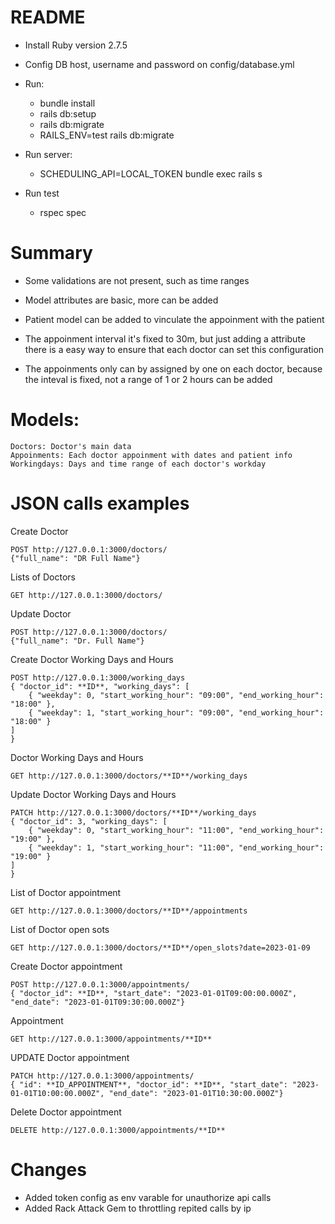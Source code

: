 # README



* Install Ruby version 2.7.5

* Config DB host, username and password on config/database.yml

* Run:
	- bundle install
	- rails db:setup
	- rails db:migrate
	- RAILS_ENV=test rails db:migrate

* Run server:
	- SCHEDULING_API=LOCAL_TOKEN bundle exec rails s


 * Run test
 	- rspec spec



# Summary

 * Some validations are not present, such as time ranges
 
 * Model attributes are basic, more can be added

 * Patient model can be added to vinculate the appoinment with the patient

 * The appoinment interval it's fixed to 30m, but just adding a attribute there is a easy way to ensure that each doctor can set this configuration

 * The appoinments only can by assigned by one on each doctor, because the inteval is fixed, not a range of 1 or 2 hours can be added



# Models:
 	Doctors: Doctor's main data
 	Appoinments: Each doctor appoinment with dates and patient info
 	Workingdays: Days and time range of each doctor's workday 





# JSON calls examples

Create Doctor
```
POST http://127.0.0.1:3000/doctors/
{"full_name": "DR Full Name"}
```

Lists of Doctors
```
GET http://127.0.0.1:3000/doctors/
```

Update Doctor
```
POST http://127.0.0.1:3000/doctors/
{"full_name": "Dr. Full Name"}
```



Create Doctor Working Days and Hours 
```
POST http://127.0.0.1:3000/working_days
{ "doctor_id": **ID**, "working_days": [
	{ "weekday": 0, "start_working_hour": "09:00", "end_working_hour": "18:00" },
	{ "weekday": 1, "start_working_hour": "09:00", "end_working_hour": "18:00" }
]
} 
```

Doctor Working Days and Hours
```
GET http://127.0.0.1:3000/doctors/**ID**/working_days
```


Update Doctor Working Days and Hours 
```
PATCH http://127.0.0.1:3000/doctors/**ID**/working_days
{ "doctor_id": 3, "working_days": [
	{ "weekday": 0, "start_working_hour": "11:00", "end_working_hour": "19:00" },
	{ "weekday": 1, "start_working_hour": "11:00", "end_working_hour": "19:00" }
]
} 
```

List of Doctor appointment
```
GET http://127.0.0.1:3000/doctors/**ID**/appointments
```

List of Doctor open sots
```
GET http://127.0.0.1:3000/doctors/**ID**/open_slots?date=2023-01-09
```

Create Doctor appointment
```
POST http://127.0.0.1:3000/appointments/
{ "doctor_id": **ID**, "start_date": "2023-01-01T09:00:00.000Z", "end_date": "2023-01-01T09:30:00.000Z"}
```

Appointment
```
GET http://127.0.0.1:3000/appointments/**ID**
```

UPDATE Doctor appointment
```
PATCH http://127.0.0.1:3000/appointments/
{ "id": **ID_APPOINTMENT**, "doctor_id": **ID**, "start_date": "2023-01-01T10:00:00.000Z", "end_date": "2023-01-01T10:30:00.000Z"}
```

Delete Doctor appointment
```
DELETE http://127.0.0.1:3000/appointments/**ID**
```





# Changes

- Added token config as env varable for unauthorize api calls
- Added Rack Attack Gem to throttling repited calls by ip

